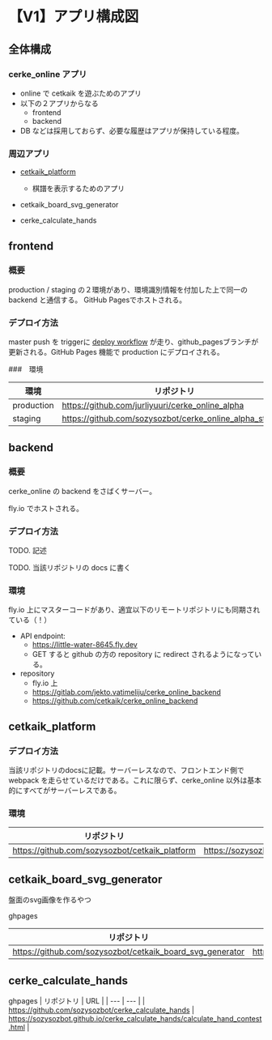 # 【V1】アプリ構成図

## 全体構成

### cerke_online アプリ
  - online で cetkaik を遊ぶためのアプリ
  - 以下の２アプリからなる
    - frontend
    - backend 
  - DB などは採用しておらず、必要な履歴はアプリが保持している程度。

### 周辺アプリ

- [cetkaik_platform](https://sozysozbot.github.io/cetkaik_platform/show_history.html?history=%7B%E4%B8%80%E4%BD%8D%E8%89%B2%3A%E9%BB%92%7D%0A%7B%E5%A7%8B%E6%99%82%3A2022-09-08T07%3A19%3A07.162Z%7D%0A%7B%E7%B5%82%E6%99%82%3A2022-09-08T07%3A20%3A13.412Z%7D%0AMAU%E5%BC%93MAIMY%E6%A9%8B%E4%B8%80%09ME%E5%BC%93MIMU%E6%A9%8B%E4%BA%94%0AZO%E7%9A%87%5BZY%5DZAIZAU%09MU%E5%BC%93MYZY%E6%A9%8B%E4%B8%80%E6%AD%A4%E7%84%A1%0AZAI%E8%88%B9ZIZA%E6%A9%8B%E4%B8%89%E6%89%8B%E8%B5%A4%E7%8E%8B%0A%0A%E6%88%96%E7%82%BA%E7%8E%8B%0A%E5%86%8D%E8%A1%8C%0A%0ATE%E8%99%8EZA%E7%84%A1%E6%92%83%E8%A3%81%E6%89%8B%E9%BB%92%E8%88%B9%09MY%E5%BC%93MU%E7%84%A1%E6%92%83%E8%A3%81%E6%89%8B%E9%BB%92%E5%BC%93%0AZAU%E7%9A%87XAU%5BZAI%5DTY%09MU%E5%BC%93MI%E7%84%A1%E6%92%83%E8%A3%81%E6%89%8B%E8%B5%A4%E5%85%B5%0A%0A%E6%88%96%E7%82%BA%E9%A6%AC%E5%BC%93%E5%85%B5%E5%8A%A0%E7%8E%8B%0A%E5%86%8D%E8%A1%8C%0A%0AZI%E8%88%B9ZIA%E7%84%A1%E6%92%83%E8%A3%81%E6%89%8B%E9%BB%92%E7%8E%8B%0A%0A%E6%88%96%E7%82%BA%E7%8E%8B%E8%80%8C%E6%89%8B%E4%BA%8C%E5%8D%81%0A%E7%B5%82%E5%AD%A3%09%E6%98%A5%E7%B5%82%0A%0A%0A%E6%98%9F%E4%B8%80%E5%91%A8)
  - 棋譜を表示するためのアプリ

- cetkaik_board_svg_generator
- cerke_calculate_hands

## frontend

### 概要

production / staging の２環境があり、環境識別情報を付加した上で同一の backend と通信する。
GitHub Pagesでホストされる。


### デプロイ方法

master push を triggerに [deploy workflow](https://github.com/jurliyuuri/cerke_online_alpha/blob/master/.github/workflows/deploy.yml) が走り、github_pagesブランチが更新される。GitHub Pages 機能で production にデプロイされる。

###　環境

| 環境 | リポジトリ | URL |
| --- | ---       | --- |
| production  | https://github.com/jurliyuuri/cerke_online_alpha | http://jurliyuuri.github.io/cerke_online_alpha/entrance.html　|
| staging | https://github.com/sozysozbot/cerke_online_alpha_staging | https://sozysozbot.github.io/cerke_online_alpha_staging/entrance.html　|

## backend

### 概要

cerke_online の backend をさばくサーバー。

fly.io でホストされる。

### デプロイ方法

TODO. 記述

TODO. 当該リポジトリの docs に書く

### 環境

fly.io 上にマスターコードがあり、適宜以下のリモートリポジトリにも同期されている（！）

- API endpoint:
    - https://little-water-8645.fly.dev
    - GET すると github の方の repository に redirect されるようになっている。
- repository
    - fly.io 上
    - https://gitlab.com/jekto.vatimeliju/cerke_online_backend
    - https://github.com/cetkaik/cerke_online_backend 

## cetkaik_platform

### デプロイ方法

当該リポジトリのdocsに記載。サーバーレスなので、フロントエンド側で webpack を走らせているだけである。これに限らず、cerke_online 以外は基本的にすべてがサーバーレスである。


### 環境

| リポジトリ | URL |
| --- | --- |
| https://github.com/sozysozbot/cetkaik_platform | https://sozysozbot.github.io/cetkaik_platform/ |


## cetkaik_board_svg_generator

盤面のsvg画像を作るやつ

ghpages

| リポジトリ | URL |
| --- | --- |
| https://github.com/sozysozbot/cetkaik_board_svg_generator| https://sozysozbot.github.io/cetkaik_board_svg_generator/index.html |

## cerke_calculate_hands

ghpages 
| リポジトリ | URL |
| --- | --- |
| https://github.com/sozysozbot/cerke_calculate_hands | https://sozysozbot.github.io/cerke_calculate_hands/calculate_hand_contest.html |

